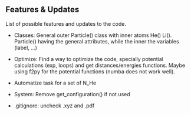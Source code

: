 ## Features & Updates

List of possible features and updates to the code.


- Classes: General outer Particle() class with inner atoms He() Li(). Particle() having the general attributes, while the inner the variables (label, ...)

- Optimize: Find a way to optimize the code, specially potential calculations (exp, loops) and get distances/energies functions. Maybe using f2py for the potential functions (numba does not work well).

- Automatize task for a set of N_He 

- System: Remove get_configuration() if not used

- .gitignore: uncheck .xyz and .pdf